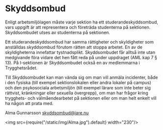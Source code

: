 # Skyddsombud

Enligt arbetsmiljölagen måste varje sektion ha ett studerandeskyddsombud, vars uppgift är att representera och företräda studenterna på sektionen. Skyddsombudet utses av studenterna på sektionen.

Ett studerandeskyddsombud har samma rättigheter och skyldigheter som anställdas skyddsombud förutom rätten att stoppa arbetet. En av de skyldigheterna innefattar tystnadsplikt. Skyddsombudet får alltså inte utan medgivande föra vidare det hen fått reda på under uppdraget (AML kap 7 § 13). På I-sektionen är Skyddsombudet också en av medlemmarna i Trygghetsrådet.

Till Skyddsombudet kan man vända sig om man vill anmäla incidenter, både i den fysiska (till exempel sektionslokalen eller andra lokaler på campus) och den psykosociala arbetsmiljön (till exempel lärare som inte beter sig rättvist, kränkningar eller sexuella övergrepp), om man har frågor kring trygghets- och välmåendearbetet på sektionen eller om man helt enkelt vill ha någon att prata med.

Alma Gunnarsson skyddsombud@iare.nu

<img src={require("/static/img/Alma.jpg").default} width="230"/>